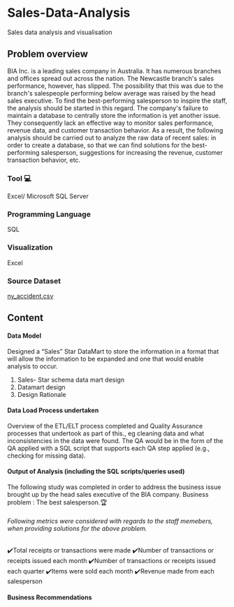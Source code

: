 # Sales-Data-Analysis
Sales data analysis and visualisation
## Problem overview
BIA Inc. is a leading sales company in Australia. It has numerous branches and offices spread out across the nation. The Newcastle branch's sales performance, however, has slipped. The possibility that this was due to the branch's salespeople performing below average was raised by the head sales executive. To find the best-performing salesperson to inspire the staff, the analysis should be started in this regard.
The company's failure to maintain a database to centrally store the information is yet another issue. They consequently lack an effective way to monitor sales performance, revenue data, and customer transaction behavior. As a result, the following analysis should be carried out to analyze the raw data of recent sales:
in order to create a database, so that we can find solutions for the best-performing salesperson, suggestions for increasing the revenue, customer transaction behavior, etc.

### Tool 💻
  Excel/ Microsoft SQL Server
### Programming Language 
  SQL
### Visualization 
  Excel
### Source Dataset 
  [ny_accident.csv](https://www.kaggle.com/sobhanmoosavi/us-accidents)

## Content
#### Data Model
  Designed a “Sales” Star DataMart to store the information in a format that will allow the information to be expanded and one that would enable analysis to occur.
  1. Sales- Star schema data mart design
  2. Datamart design
  3. Design Rationale
#### Data Load Process undertaken
  Overview of the ETL/ELT process completed and Quality Assurance processes that undertook as part of this., eg cleaning data and what inconsistencies in the data were found. The QA would be in the form of the QA applied with a SQL script that supports each QA step applied (e.g., checking for missing data).
#### Output of Analysis (including the SQL scripts/queries used)
  The following study was completed in order to address the business issue brought up by the head sales executive of the BIA company.
  Business problem : The best salesperson.🏆
  ###### Following metrics were considered with regards to the staff memebers, when providing solutions for the above problem.
  ✔️Total receipts or transactions were made
  ✔️Number of transactions or receipts issued each month
  ✔️Number of transactions or receipts issued each quarter
  ✔️Items were sold each month
  ✔️Revenue made from each salesperson
#### Business Recommendations
  

